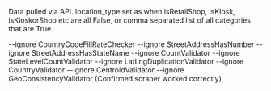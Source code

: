 Data pulled via API. location_type set as <MISSING> when isRetailShop, isKIosk, isKioskorShop etc are all False, or comma separated list of all categories that are True.

--ignore CountryCodeFillRateChecker --ignore StreetAddressHasNumber --ignore StreetAddressHasStateName --ignore CountValidator --ignore StateLevelCountValidator --ignore LatLngDuplicationValidator --ignore CountryValidator --ignore CentroidValidator --ignore GeoConsistencyValidator (Confirmed scraper worked correctly)
